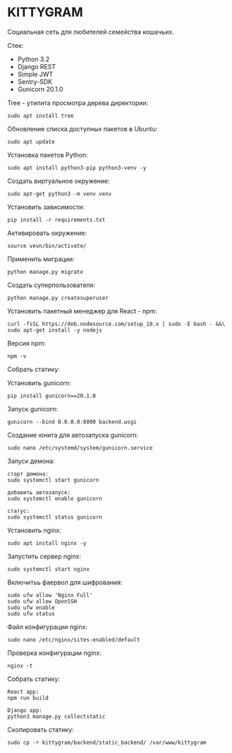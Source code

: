 # KITTYGRAM
Социальная сеть для любителей семейства кошачьих.

Стек:

 - Python 3.2
 - Django REST 
 - Simple JWT
 - Sentry-SDK
 - Gunicorn 20.1.0
 
Tree - утилита просмотра дерева директории:

    sudo apt install tree

Обновление списка доступных пакетов в Ubuntu:

    sudo apt update

Установка пакетов Python:

    sudo apt install python3-pip python3-venv -y

Создать виртуальное окружение:

    sudo apt-get python3 -m venv venv


Установить зависимости:

    pip install -r requirements.txt

Активировать окружение:

    source vevn/bin/activate/
Применить миграции:

    python manage.py migrate

Создать суперпользователя:

    python manage.py createsuperuser
Установить пакетный менеджер для React - npm:

    curl -fsSL https://deb.nodesource.com/setup_18.x | sudo -E bash - &&\
    sudo apt-get install -y nodejs
Версия npm:

    npm -v
 
Собрать статику:


Установить gunicorn:

    pip install gunicorn==20.1.0

Запуск gunicorn:

    gunicorn --bind 0.0.0.0:8000 backend.wsgi

Создание юнита для автозапуска gunicorn:

    sudo nano /etc/systemd/system/gunicorn.service

Запуск демона:

    старт демона:
    sudo systemctl start gunicorn 

	добавить автозапуск:
    sudo systemctl enable gunicorn
    
    статус:
    sudo systemctl status gunicorn

Установить nginx:

    sudo apt install nginx -y
Запустить сервер nginx:

    sudo systemctl start nginx

Включитьь фаервол для шифрования:

    sudo ufw allow 'Nginx Full'
    sudo ufw allow OpenSSH
    sudo ufw enable
    sudo ufw status


Файл конфигурации nginx:

    sudo nano /etc/nginx/sites-enabled/default

Проверка конфигурации nginx:

    nginx -t
  
Собрать статику:

    React app:
    npm run build

    Django app:
	python3 manage.py collectstatic

Скопировать статику:

    sudo cp -r kittygram/backend/static_backend/ /var/www/kittygram


